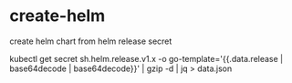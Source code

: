 # create-helm

create helm chart from helm  release secret 

kubectl  get secret sh.helm.release.v1.x -o go-template='{{.data.release | base64decode | base64decode}}' | gzip -d | jq > data.json
